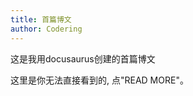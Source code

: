 ```yaml
---
title: 首篇博文
author: Codering
---
```


这是我用docusaurus创建的首篇博文

<!--truncate-->
这里是你无法直接看到的, 点"READ MORE"。



